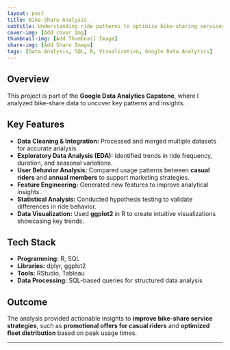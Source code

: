 ```yaml
---
layout: post
title: Bike-Share Analysis
subtitle: Understanding ride patterns to optimize bike-sharing services
cover-img: [Add cover Img]
thumbnail-img: [Add Thumbnail Image]
share-img: [Add Share Image]
tags: [Data Analysis, SQL, R, Visualization, Google Data Analytics]
---
```


## Overview
This project is part of the **Google Data Analytics Capstone**, where I analyzed bike-share data to uncover key patterns and insights.

## Key Features
- **Data Cleaning & Integration:** Processed and merged multiple datasets for accurate analysis.
- **Exploratory Data Analysis (EDA):** Identified trends in ride frequency, duration, and seasonal variations.
- **User Behavior Analysis:** Compared usage patterns between **casual riders** and **annual members** to support marketing strategies.
- **Feature Engineering:** Generated new features to improve analytical insights.
- **Statistical Analysis:** Conducted hypothesis testing to validate differences in ride behavior.
- **Data Visualization:** Used **ggplot2** in R to create intuitive visualizations showcasing key trends.

## Tech Stack
- **Programming:** R, SQL
- **Libraries:** dplyr, ggplot2
- **Tools:** RStudio, Tableau
- **Data Processing:** SQL-based queries for structured data analysis

## Outcome
The analysis provided actionable insights to **improve bike-share service strategies**, such as **promotional offers for casual riders** and **optimized fleet distribution** based on peak usage times.

---
